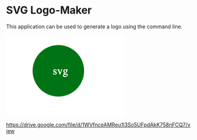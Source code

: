# SVG Logo-Maker 

This application can be used to generate a logo using the command line. 

<img src="assets/Screenshot%202023-04-04%20at%206.26.25%20PM.png">

https://drive.google.com/file/d/1WVfnceAMReu1l3So5UFpdAkK758nFCQ7/view
